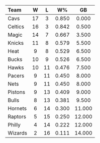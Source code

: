 | Team                             |  W  |  L  |  W%   |   GB   |
|:---------------------------------|:---:|:---:|:-----:|:------:|
| [](/r/clevelandcavs) Cavs        | 17  |  3  | 0.850 | 0.000  |
| [](/r/bostonceltics) Celtics     | 16  |  3  | 0.842 | 0.500  |
| [](/r/orlandomagic) Magic        | 14  |  7  | 0.667 | 3.500  |
| [](/r/nyknicks) Knicks           | 11  |  8  | 0.579 | 5.500  |
| [](/r/heat) Heat                 |  9  |  8  | 0.529 | 6.500  |
| [](/r/mkebucks) Bucks            | 10  |  9  | 0.526 | 6.500  |
| [](/r/atlantahawks) Hawks        | 10  | 11  | 0.476 | 7.500  |
| [](/r/pacers) Pacers             |  9  | 11  | 0.450 | 8.000  |
| [](/r/gonets) Nets               |  9  | 11  | 0.450 | 8.000  |
| [](/r/detroitpistons) Pistons    |  9  | 13  | 0.409 | 9.000  |
| [](/r/chicagobulls) Bulls        |  8  | 13  | 0.381 | 9.500  |
| [](/r/charlottehornets) Hornets  |  6  | 14  | 0.300 | 11.000 |
| [](/r/torontoraptors) Raptors    |  5  | 15  | 0.250 | 12.000 |
| [](/r/sixers) Philly             |  4  | 14  | 0.222 | 12.000 |
| [](/r/washingtonwizards) Wizards |  2  | 16  | 0.111 | 14.000 |
